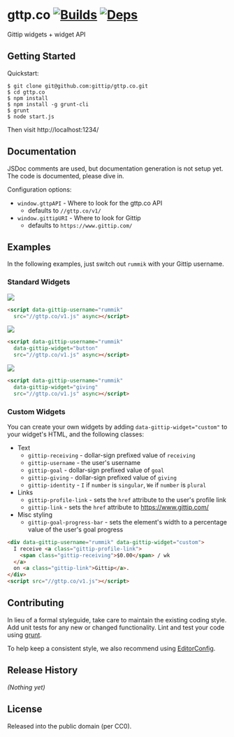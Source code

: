 gttp.co [![Builds][]][Travis] [![Deps][]][Gemnasium]
=======

Gittip widgets + widget API

[Builds]: http://img.shields.io/Travis-ci/gittip/gttp.co.png "Build Status"
[Travis]: https://travis-ci.org/gittip/gttp.co
[Deps]: https://Gemnasium.com/gittip/gttp.co.png "Dependency Status"
[Gemnasium]: https://gemnasium.com/gittip/gttp.co

## Getting Started
Quickstart:
```
$ git clone git@github.com:gittip/gttp.co.git
$ cd gttp.co
$ npm install
$ npm install -g grunt-cli
$ grunt
$ node start.js
```

Then visit http://localhost:1234/


## Documentation
JSDoc comments are used, but documentation generation is not setup yet. The
code is documented, please dive in.

Configuration options:
- `window.gttpAPI` - Where to look for the gttp.co API
  - defaults to `//gttp.co/v1/`
- `window.gittipURI` - Where to look for Gittip
  - defaults to `https://www.gittip.com/`

## Examples
In the following examples, just switch out `rummik` with your Gittip username.

### Standard Widgets
![](http://9k1.us/R4YV/receiving.png)
```html
<script data-gittip-username="rummik"
  src="//gttp.co/v1.js" async></script>
```

![](http://9k1.us/SUNk/button.png)
```html
<script data-gittip-username="rummik"
  data-gittip-widget="button"
  src="//gttp.co/v1.js" async></script>
```

![](http://9k1.us/ySv6/giving.png)
```html
<script data-gittip-username="rummik"
  data-gittip-widget="giving"
  src="//gttp.co/v1.js" async></script>
```

### Custom Widgets
You can create your own widgets by adding `data-gittip-widget="custom"` to your
widget's HTML, and the following classes:

- Text
  - `gittip-receiving` - dollar-sign prefixed value of `receiving`
  - `gittip-username` - the user's username
  - `gittip-goal` - dollar-sign prefixed value of `goal`
  - `gittip-giving` - dollar-sign prefixed value of `giving`
  - `gittip-identity` - `I` if `number` is `singular`, `We` if `number` is
    `plural`
- Links
  - `gittip-profile-link` - sets the `href` attribute to the user's profile
    link
  - `gittip-link` - sets the `href` attribute to https://www.gittip.com/
- Misc styling
  - `gittip-goal-progress-bar` - sets the element's width to a percentage value
    of the user's goal progress


```html
<div data-gittip-username="rummik" data-gittip-widget="custom">
  I receive <a class="gittip-profile-link">
    <span class="gittip-receiving">$0.00</span> / wk
  </a>
  on <a class="gittip-link">Gittip</a>.
</div>
<script src="//gttp.co/v1.js"></script>
```

## Contributing
In lieu of a formal styleguide, take care to maintain the existing coding
style. Add unit tests for any new or changed functionality. Lint and test your
code using [grunt](https://github.com/gruntjs/grunt).

To help keep a consistent style, we also recommend using
[EditorConfig](http://editorconfig.org).

## Release History
_(Nothing yet)_

## License
Released into the public domain (per CC0).
